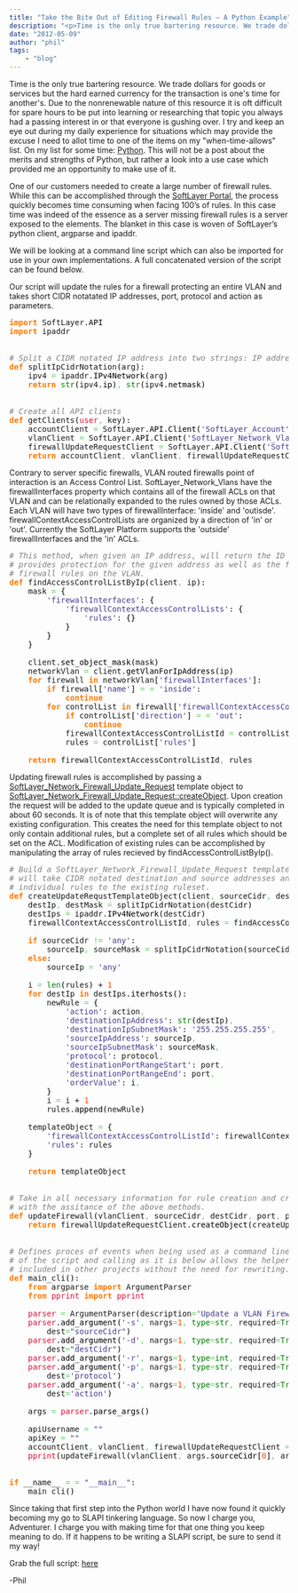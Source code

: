 ```yaml
---
title: "Take the Bite Out of Editing Firewall Rules – A Python Example"
description: "<p>Time is the only true bartering resource. We trade dollars for goods or services but the hard earned currency for the"
date: "2012-05-09"
author: "phil"
tags:
    - "blog"
---
```


<p>Time is the only true bartering resource. We trade dollars for goods or services but the hard earned currency for the transaction is one's time for another's. Due to the nonrenewable nature of this resource it is oft difficult for spare hours to be put into learning or researching that topic you always had a passing interest in or that everyone is gushing over. I try and keep an eye out during my daily experience for situations which may provide the excuse I need to allot time to one of the items on my "when-time-allows" list. On my list for some time: <a href="http://python.org/">Python</a>. This will not be a post about the merits and strengths of Python, but rather a look into a use case which provided me an opportunity to make use of it.</p>
<p>One of our customers needed to create a large number of firewall rules. While this can be accomplished through the <a href="https://manage.softlayer.com/">SoftLayer Portal</a>, the process quickly becomes time consuming when facing 100’s of rules. In this case time was indeed of the essence as a server missing firewall rules is a server exposed to the elements. The blanket in this case is woven of SoftLayer’s python client, argparse and ipaddr.</p>
<p>We will be looking at a command line script which can also be imported for use in your own implementations. A full concatenated version of the script can be found below.</p>
<p>Our script will update the rules for a firewall protecting an entire VLAN and takes short CIDR notatated IP addresses, port, protocol and action as parameters.</p>
<div class="geshifilter">
<pre class="python geshifilter-python" style="font-family:monospace;"><span style="color: #ff7700;font-weight:bold;">import</span> SoftLayer.<span style="color: black;">API</span>
<span style="color: #ff7700;font-weight:bold;">import</span> ipaddr
&nbsp;
&nbsp;
<span style="color: #808080; font-style: italic;"># Split a CIDR notated IP address into two strings: IP address, and netmask</span>
<span style="color: #ff7700;font-weight:bold;">def</span> splitIpCidrNotation<span style="color: black;">&#40;</span>arg<span style="color: black;">&#41;</span>:
    ipv4 <span style="color: #66cc66;">=</span> ipaddr.<span style="color: black;">IPv4Network</span><span style="color: black;">&#40;</span>arg<span style="color: black;">&#41;</span>
    <span style="color: #ff7700;font-weight:bold;">return</span> <span style="color: #008000;">str</span><span style="color: black;">&#40;</span>ipv4.<span style="color: black;">ip</span><span style="color: black;">&#41;</span><span style="color: #66cc66;">,</span> <span style="color: #008000;">str</span><span style="color: black;">&#40;</span>ipv4.<span style="color: black;">netmask</span><span style="color: black;">&#41;</span>
&nbsp;
&nbsp;
<span style="color: #808080; font-style: italic;"># Create all API clients</span>
<span style="color: #ff7700;font-weight:bold;">def</span> getClients<span style="color: black;">&#40;</span><span style="color: #dc143c;">user</span><span style="color: #66cc66;">,</span> key<span style="color: black;">&#41;</span>:
    accountClient <span style="color: #66cc66;">=</span> SoftLayer.<span style="color: black;">API</span>.<span style="color: black;">Client</span><span style="color: black;">&#40;</span><span style="color: #483d8b;">'SoftLayer_Account'</span><span style="color: #66cc66;">,</span> <span style="color: #008000;">None</span><span style="color: #66cc66;">,</span> <span style="color: #dc143c;">user</span><span style="color: #66cc66;">,</span> key<span style="color: black;">&#41;</span>
    vlanClient <span style="color: #66cc66;">=</span> SoftLayer.<span style="color: black;">API</span>.<span style="color: black;">Client</span><span style="color: black;">&#40;</span><span style="color: #483d8b;">'SoftLayer_Network_Vlan'</span><span style="color: #66cc66;">,</span> <span style="color: #008000;">None</span><span style="color: #66cc66;">,</span> <span style="color: #dc143c;">user</span><span style="color: #66cc66;">,</span> key<span style="color: black;">&#41;</span>
    firewallUpdateRequestClient <span style="color: #66cc66;">=</span> SoftLayer.<span style="color: black;">API</span>.<span style="color: black;">Client</span><span style="color: black;">&#40;</span><span style="color: #483d8b;">'SoftLayer_Network_Firewall_Update_Request'</span><span style="color: #66cc66;">,</span> <span style="color: #008000;">None</span><span style="color: #66cc66;">,</span> <span style="color: #dc143c;">user</span><span style="color: #66cc66;">,</span> key<span style="color: black;">&#41;</span>
    <span style="color: #ff7700;font-weight:bold;">return</span> accountClient<span style="color: #66cc66;">,</span> vlanClient<span style="color: #66cc66;">,</span> firewallUpdateRequestClient</pre></div>
<p>Contrary to server specific firewalls, VLAN routed firewalls point of interaction is an Access Control List. SoftLayer_Network_Vlans have the firewallInterfaces property which contains all of the firewall ACLs on that VLAN and can be relationally expanded to the rules owned by those ACLs. Each VLAN will have two types of firewallInterface: 'inside' and 'outisde'. firewallContextAccessControlLists are organized by a direction of 'in' or 'out'. Currently the SoftLayer Platform supports the 'outside' firewallInterfaces and the 'in' ACLs.</p>
<div class="geshifilter">
<pre class="python geshifilter-python" style="font-family:monospace;"><span style="color: #808080; font-style: italic;"># This method, when given an IP address, will return the ID of the ACL which</span>
<span style="color: #808080; font-style: italic;"># provides protection for the given address as well as the full set of existing</span>
<span style="color: #808080; font-style: italic;"># firewall rules on the VLAN.</span>
<span style="color: #ff7700;font-weight:bold;">def</span> findAccessControlListByIp<span style="color: black;">&#40;</span>client<span style="color: #66cc66;">,</span> ip<span style="color: black;">&#41;</span>:
    mask <span style="color: #66cc66;">=</span> <span style="color: black;">&#123;</span>
        <span style="color: #483d8b;">'firewallInterfaces'</span>: <span style="color: black;">&#123;</span>
            <span style="color: #483d8b;">'firewallContextAccessControlLists'</span>: <span style="color: black;">&#123;</span>
                <span style="color: #483d8b;">'rules'</span>: <span style="color: black;">&#123;</span><span style="color: black;">&#125;</span>
            <span style="color: black;">&#125;</span>
        <span style="color: black;">&#125;</span>
    <span style="color: black;">&#125;</span>
&nbsp;
    client.<span style="color: black;">set_object_mask</span><span style="color: black;">&#40;</span>mask<span style="color: black;">&#41;</span>
    networkVlan <span style="color: #66cc66;">=</span> client.<span style="color: black;">getVlanForIpAddress</span><span style="color: black;">&#40;</span>ip<span style="color: black;">&#41;</span>
    <span style="color: #ff7700;font-weight:bold;">for</span> firewall <span style="color: #ff7700;font-weight:bold;">in</span> networkVlan<span style="color: black;">&#91;</span><span style="color: #483d8b;">'firewallInterfaces'</span><span style="color: black;">&#93;</span>:
        <span style="color: #ff7700;font-weight:bold;">if</span> firewall<span style="color: black;">&#91;</span><span style="color: #483d8b;">'name'</span><span style="color: black;">&#93;</span> <span style="color: #66cc66;">=</span> <span style="color: #66cc66;">=</span> <span style="color: #483d8b;">'inside'</span>:
            <span style="color: #ff7700;font-weight:bold;">continue</span>
        <span style="color: #ff7700;font-weight:bold;">for</span> controlList <span style="color: #ff7700;font-weight:bold;">in</span> firewall<span style="color: black;">&#91;</span><span style="color: #483d8b;">'firewallContextAccessControlLists'</span><span style="color: black;">&#93;</span>:
            <span style="color: #ff7700;font-weight:bold;">if</span> controlList<span style="color: black;">&#91;</span><span style="color: #483d8b;">'direction'</span><span style="color: black;">&#93;</span> <span style="color: #66cc66;">=</span> <span style="color: #66cc66;">=</span> <span style="color: #483d8b;">'out'</span>:
                <span style="color: #ff7700;font-weight:bold;">continue</span>
            firewallContextAccessControlListId <span style="color: #66cc66;">=</span> controlList<span style="color: black;">&#91;</span><span style="color: #483d8b;">'id'</span><span style="color: black;">&#93;</span>
            rules <span style="color: #66cc66;">=</span> controlList<span style="color: black;">&#91;</span><span style="color: #483d8b;">'rules'</span><span style="color: black;">&#93;</span>
&nbsp;
    <span style="color: #ff7700;font-weight:bold;">return</span> firewallContextAccessControlListId<span style="color: #66cc66;">,</span> rules</pre></div>
<p>Updating firewall rules is accomplished by passing a <a href="/reference/datatypes/SoftLayer_Network_Firewall_Update_Request/">SoftLayer_Network_Firewall_Update_Request</a> template object to <a href="/reference/services/SoftLayer_Network_Firewall_Update_Request/createObject">SoftLayer_Network_Firewall_Update_Request::createObject</a>. Upon creation the request will be added to the update queue and is typically completed in about 60 seconds. It is of note that this template object will overwrite any existing configuration. This creates the need for this template object to not only contain additional rules, but a complete set of all rules which should be set on the ACL. Modification of existing rules can be accomplished by manipulating the array of rules recieved by findAccessControlListByIp().</p>
<div class="geshifilter">
<pre class="python geshifilter-python" style="font-family:monospace;"><span style="color: #808080; font-style: italic;"># Build a SoftLayer_Network_Firewall_Update_Request template object. This method</span>
<span style="color: #808080; font-style: italic;"># will take CIDR notated destination and source addresses and append the required</span>
<span style="color: #808080; font-style: italic;"># individual rules to the existing ruleset.</span>
<span style="color: #ff7700;font-weight:bold;">def</span> createUpdateRequstTemplateObject<span style="color: black;">&#40;</span>client<span style="color: #66cc66;">,</span> sourceCidr<span style="color: #66cc66;">,</span> destCidr<span style="color: #66cc66;">,</span> action<span style="color: #66cc66;">,</span> protocol<span style="color: #66cc66;">,</span> port<span style="color: black;">&#41;</span>:
    destIp<span style="color: #66cc66;">,</span> destMask <span style="color: #66cc66;">=</span> splitIpCidrNotation<span style="color: black;">&#40;</span>destCidr<span style="color: black;">&#41;</span>
    destIps <span style="color: #66cc66;">=</span> ipaddr.<span style="color: black;">IPv4Network</span><span style="color: black;">&#40;</span>destCidr<span style="color: black;">&#41;</span>
    firewallContextAccessControlListId<span style="color: #66cc66;">,</span> rules <span style="color: #66cc66;">=</span> findAccessControlListByIp<span style="color: black;">&#40;</span>client<span style="color: #66cc66;">,</span> destIp<span style="color: black;">&#41;</span>
&nbsp;
    <span style="color: #ff7700;font-weight:bold;">if</span> sourceCidr <span style="color: #66cc66;">!=</span> <span style="color: #483d8b;">'any'</span>:
        sourceIp<span style="color: #66cc66;">,</span> sourceMask <span style="color: #66cc66;">=</span> splitIpCidrNotation<span style="color: black;">&#40;</span>sourceCidr<span style="color: black;">&#41;</span>
    <span style="color: #ff7700;font-weight:bold;">else</span>:
        sourceIp <span style="color: #66cc66;">=</span> <span style="color: #483d8b;">'any'</span>
&nbsp;
    i <span style="color: #66cc66;">=</span> <span style="color: #008000;">len</span><span style="color: black;">&#40;</span>rules<span style="color: black;">&#41;</span> + <span style="color: #ff4500;">1</span>
    <span style="color: #ff7700;font-weight:bold;">for</span> destIp <span style="color: #ff7700;font-weight:bold;">in</span> destIps.<span style="color: black;">iterhosts</span><span style="color: black;">&#40;</span><span style="color: black;">&#41;</span>:
        newRule <span style="color: #66cc66;">=</span> <span style="color: black;">&#123;</span>
            <span style="color: #483d8b;">'action'</span>: action<span style="color: #66cc66;">,</span>
            <span style="color: #483d8b;">'destinationIpAddress'</span>: <span style="color: #008000;">str</span><span style="color: black;">&#40;</span>destIp<span style="color: black;">&#41;</span><span style="color: #66cc66;">,</span>
            <span style="color: #483d8b;">'destinationIpSubnetMask'</span>: <span style="color: #483d8b;">'255.255.255.255'</span><span style="color: #66cc66;">,</span>
            <span style="color: #483d8b;">'sourceIpAddress'</span>: sourceIp<span style="color: #66cc66;">,</span>
            <span style="color: #483d8b;">'sourceIpSubnetMask'</span>: sourceMask<span style="color: #66cc66;">,</span>
            <span style="color: #483d8b;">'protocol'</span>: protocol<span style="color: #66cc66;">,</span>
            <span style="color: #483d8b;">'destinationPortRangeStart'</span>: port<span style="color: #66cc66;">,</span>
            <span style="color: #483d8b;">'destinationPortRangeEnd'</span>: port<span style="color: #66cc66;">,</span>
            <span style="color: #483d8b;">'orderValue'</span>: i<span style="color: #66cc66;">,</span>
        <span style="color: black;">&#125;</span>
        i <span style="color: #66cc66;">=</span> i + <span style="color: #ff4500;">1</span>
        rules.<span style="color: black;">append</span><span style="color: black;">&#40;</span>newRule<span style="color: black;">&#41;</span>
&nbsp;
    templateObject <span style="color: #66cc66;">=</span> <span style="color: black;">&#123;</span>
        <span style="color: #483d8b;">'firewallContextAccessControlListId'</span>: firewallContextAccessControlListId<span style="color: #66cc66;">,</span>
        <span style="color: #483d8b;">'rules'</span>: rules
    <span style="color: black;">&#125;</span>
&nbsp;
    <span style="color: #ff7700;font-weight:bold;">return</span> templateObject
&nbsp;
&nbsp;
<span style="color: #808080; font-style: italic;"># Take in all necessary information for rule creation and create the Update Request</span>
<span style="color: #808080; font-style: italic;"># with the assitance of the above methods.</span>
<span style="color: #ff7700;font-weight:bold;">def</span> updateFirewall<span style="color: black;">&#40;</span>vlanClient<span style="color: #66cc66;">,</span> sourceCidr<span style="color: #66cc66;">,</span> destCidr<span style="color: #66cc66;">,</span> port<span style="color: #66cc66;">,</span> protocol<span style="color: #66cc66;">,</span> action<span style="color: #66cc66;">,</span> firewallUpdateRequestClient<span style="color: black;">&#41;</span>:
    <span style="color: #ff7700;font-weight:bold;">return</span> firewallUpdateRequestClient.<span style="color: black;">createObject</span><span style="color: black;">&#40;</span>createUpdateRequstTemplateObject<span style="color: black;">&#40;</span>vlanClient<span style="color: #66cc66;">,</span> sourceCidr<span style="color: #66cc66;">,</span> destCidr<span style="color: #66cc66;">,</span> action<span style="color: #66cc66;">,</span> protocol<span style="color: #66cc66;">,</span> port<span style="color: black;">&#41;</span><span style="color: black;">&#41;</span>
&nbsp;
&nbsp;
<span style="color: #808080; font-style: italic;"># Defines proces of events when being used as a command line tool. Wrapping this portion</span>
<span style="color: #808080; font-style: italic;"># of the script and calling as it is below allows the helper functions above to be</span>
<span style="color: #808080; font-style: italic;"># included in other projects without the need for rewriting.</span>
<span style="color: #ff7700;font-weight:bold;">def</span> main_cli<span style="color: black;">&#40;</span><span style="color: black;">&#41;</span>:
    <span style="color: #ff7700;font-weight:bold;">from</span> argparse <span style="color: #ff7700;font-weight:bold;">import</span> ArgumentParser
    <span style="color: #ff7700;font-weight:bold;">from</span> <span style="color: #dc143c;">pprint</span> <span style="color: #ff7700;font-weight:bold;">import</span> <span style="color: #dc143c;">pprint</span>
&nbsp;
    <span style="color: #dc143c;">parser</span> <span style="color: #66cc66;">=</span> ArgumentParser<span style="color: black;">&#40;</span>description<span style="color: #66cc66;">=</span><span style="color: #483d8b;">'Update a VLAN Firewall'</span><span style="color: black;">&#41;</span>
    <span style="color: #dc143c;">parser</span>.<span style="color: black;">add_argument</span><span style="color: black;">&#40;</span><span style="color: #483d8b;">'-s'</span><span style="color: #66cc66;">,</span> nargs<span style="color: #66cc66;">=</span><span style="color: #ff4500;">1</span><span style="color: #66cc66;">,</span> <span style="color: #008000;">type</span><span style="color: #66cc66;">=</span><span style="color: #008000;">str</span><span style="color: #66cc66;">,</span> required<span style="color: #66cc66;">=</span><span style="color: #008000;">True</span><span style="color: #66cc66;">,</span> metavar<span style="color: #66cc66;">=</span><span style="color: #483d8b;">"Source Address"</span><span style="color: #66cc66;">,</span> <span style="color: #008000;">help</span><span style="color: #66cc66;">=</span><span style="color: #483d8b;">"Source IP in short CIDR Notation"</span><span style="color: #66cc66;">,</span>
        dest<span style="color: #66cc66;">=</span><span style="color: #483d8b;">"sourceCidr"</span><span style="color: black;">&#41;</span>
    <span style="color: #dc143c;">parser</span>.<span style="color: black;">add_argument</span><span style="color: black;">&#40;</span><span style="color: #483d8b;">'-d'</span><span style="color: #66cc66;">,</span> nargs<span style="color: #66cc66;">=</span><span style="color: #ff4500;">1</span><span style="color: #66cc66;">,</span> <span style="color: #008000;">type</span><span style="color: #66cc66;">=</span><span style="color: #008000;">str</span><span style="color: #66cc66;">,</span> required<span style="color: #66cc66;">=</span><span style="color: #008000;">True</span><span style="color: #66cc66;">,</span> metavar<span style="color: #66cc66;">=</span><span style="color: #483d8b;">"Destination Address"</span><span style="color: #66cc66;">,</span> <span style="color: #008000;">help</span><span style="color: #66cc66;">=</span><span style="color: #483d8b;">"Destination IP in short CIDR Notation"</span><span style="color: #66cc66;">,</span>
        dest<span style="color: #66cc66;">=</span><span style="color: #483d8b;">"destCidr"</span><span style="color: black;">&#41;</span>
    <span style="color: #dc143c;">parser</span>.<span style="color: black;">add_argument</span><span style="color: black;">&#40;</span><span style="color: #483d8b;">'-r'</span><span style="color: #66cc66;">,</span> nargs<span style="color: #66cc66;">=</span><span style="color: #ff4500;">1</span><span style="color: #66cc66;">,</span> <span style="color: #008000;">type</span><span style="color: #66cc66;">=</span><span style="color: #008000;">int</span><span style="color: #66cc66;">,</span> required<span style="color: #66cc66;">=</span><span style="color: #008000;">True</span><span style="color: #66cc66;">,</span> metavar<span style="color: #66cc66;">=</span><span style="color: #483d8b;">'Port'</span><span style="color: #66cc66;">,</span> <span style="color: #008000;">help</span><span style="color: #66cc66;">=</span><span style="color: #483d8b;">'Destination Port'</span><span style="color: #66cc66;">,</span> dest<span style="color: #66cc66;">=</span><span style="color: #483d8b;">'port'</span><span style="color: black;">&#41;</span>
    <span style="color: #dc143c;">parser</span>.<span style="color: black;">add_argument</span><span style="color: black;">&#40;</span><span style="color: #483d8b;">'-p'</span><span style="color: #66cc66;">,</span> nargs<span style="color: #66cc66;">=</span><span style="color: #ff4500;">1</span><span style="color: #66cc66;">,</span> <span style="color: #008000;">type</span><span style="color: #66cc66;">=</span><span style="color: #008000;">str</span><span style="color: #66cc66;">,</span> required<span style="color: #66cc66;">=</span><span style="color: #008000;">True</span><span style="color: #66cc66;">,</span> metavar<span style="color: #66cc66;">=</span><span style="color: #483d8b;">'Protocol'</span><span style="color: #66cc66;">,</span> <span style="color: #008000;">help</span><span style="color: #66cc66;">=</span><span style="color: #483d8b;">'Protocol tcp/udp'</span><span style="color: #66cc66;">,</span>
        dest<span style="color: #66cc66;">=</span><span style="color: #483d8b;">'protocol'</span><span style="color: black;">&#41;</span>
    <span style="color: #dc143c;">parser</span>.<span style="color: black;">add_argument</span><span style="color: black;">&#40;</span><span style="color: #483d8b;">'-a'</span><span style="color: #66cc66;">,</span> nargs<span style="color: #66cc66;">=</span><span style="color: #ff4500;">1</span><span style="color: #66cc66;">,</span> <span style="color: #008000;">type</span><span style="color: #66cc66;">=</span><span style="color: #008000;">str</span><span style="color: #66cc66;">,</span> required<span style="color: #66cc66;">=</span><span style="color: #008000;">True</span><span style="color: #66cc66;">,</span> metavar<span style="color: #66cc66;">=</span><span style="color: #483d8b;">'Action'</span><span style="color: #66cc66;">,</span> <span style="color: #008000;">help</span><span style="color: #66cc66;">=</span><span style="color: #483d8b;">'Action the rule will impliment: permit/deny'</span><span style="color: #66cc66;">,</span>
        dest<span style="color: #66cc66;">=</span><span style="color: #483d8b;">'action'</span><span style="color: black;">&#41;</span>
&nbsp;
    args <span style="color: #66cc66;">=</span> <span style="color: #dc143c;">parser</span>.<span style="color: black;">parse_args</span><span style="color: black;">&#40;</span><span style="color: black;">&#41;</span>
&nbsp;
    apiUsername <span style="color: #66cc66;">=</span> <span style="color: #483d8b;">""</span>
    apiKey <span style="color: #66cc66;">=</span> <span style="color: #483d8b;">""</span>
    accountClient<span style="color: #66cc66;">,</span> vlanClient<span style="color: #66cc66;">,</span> firewallUpdateRequestClient <span style="color: #66cc66;">=</span> getClients<span style="color: black;">&#40;</span>apiUsername<span style="color: #66cc66;">,</span> apiKey<span style="color: black;">&#41;</span>
    <span style="color: #dc143c;">pprint</span><span style="color: black;">&#40;</span>updateFirewall<span style="color: black;">&#40;</span>vlanClient<span style="color: #66cc66;">,</span> args.<span style="color: black;">sourceCidr</span><span style="color: black;">&#91;</span><span style="color: #ff4500;">0</span><span style="color: black;">&#93;</span><span style="color: #66cc66;">,</span> args.<span style="color: black;">destCidr</span><span style="color: black;">&#91;</span><span style="color: #ff4500;">0</span><span style="color: black;">&#93;</span><span style="color: #66cc66;">,</span> args.<span style="color: black;">port</span><span style="color: black;">&#91;</span><span style="color: #ff4500;">0</span><span style="color: black;">&#93;</span><span style="color: #66cc66;">,</span> args.<span style="color: black;">protocol</span><span style="color: black;">&#91;</span><span style="color: #ff4500;">0</span><span style="color: black;">&#93;</span><span style="color: #66cc66;">,</span> args.<span style="color: black;">action</span><span style="color: black;">&#91;</span><span style="color: #ff4500;">0</span><span style="color: black;">&#93;</span><span style="color: #66cc66;">,</span> firewallUpdateRequestClient<span style="color: black;">&#41;</span><span style="color: black;">&#41;</span>
&nbsp;
&nbsp;
<span style="color: #ff7700;font-weight:bold;">if</span> __name__ <span style="color: #66cc66;">=</span> <span style="color: #66cc66;">=</span> <span style="color: #483d8b;">"__main__"</span>:
    main_cli<span style="color: black;">&#40;</span><span style="color: black;">&#41;</span></pre></div>
<p>Since taking that first step into the Python world I have now found it quickly becoming my go to SLAPI tinkering language. So now I charge you, Adventurer. I charge you with making time for that one thing you keep meaning to do. If it happens to be writing a SLAPI script, be sure to send it my way!</p>
<p>Grab the full script: <a href="https://gist.github.com/2158553">here</a></p>
<p>-Phil</p>


